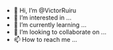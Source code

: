 - 👋 Hi, I’m @VictorRuiru
- 👀 I’m interested in ...
- 🌱 I’m currently learning ...
- 💞️ I’m looking to collaborate on ...
- 📫 How to reach me ...

<!---
VictorRuiru/VictorRuiru is a ✨ special ✨ repository because its `README.md` (this file) appears on your GitHub profile.
You can click the Preview link to take a look at your changes.
--->
